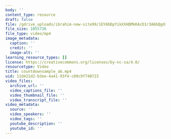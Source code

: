 ```yaml
---
body: ''
content_type: resource
draft: false
file: /gdrive_uploads/ibrahim-new-site99/1EYAbDpYikXXHQMkKAcD1r3A6bQgdsPjC/countdownsample_ab.mp4
file_size: 1055736
file_type: video/mp4
image_metadata:
  caption: ''
  credit: ''
  image-alt: ''
learning_resource_types: []
license: https://creativecommons.org/licenses/by-nc-sa/4.0/
resourcetype: Video
title: countdownsample_ab.mp4
uid: 11d421d2-b3ee-4a41-93f4-c09c9f740723
video_files:
  archive_url: ''
  video_captions_file: ''
  video_thumbnail_file: ''
  video_transcript_file: ''
video_metadata:
  source: ''
  video_speakers: ''
  video_tags: ''
  youtube_description: ''
  youtube_id: ''
---
```

